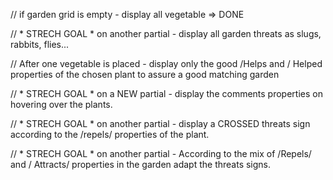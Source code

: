 // if garden grid is empty - display all vegetable
=> DONE

// * STRECH GOAL * on another partial - display all garden threats as slugs, rabbits, flies...


// After one vegetable is placed - display only the good /Helps and / Helped properties of the chosen plant to assure a good matching garden


// * STRECH GOAL * on a NEW partial - display the comments properties on hovering over the plants.


// * STRECH GOAL * on another partial - display a CROSSED threats sign according to the /repels/ properties of the plant. 


// * STRECH GOAL * on another partial - According to the mix of /Repels/ and / Attracts/ properties in the garden adapt the threats signs.